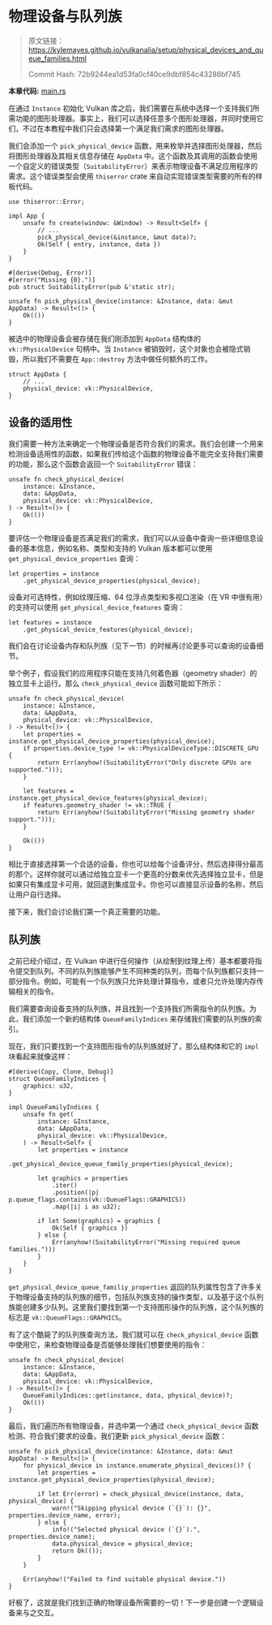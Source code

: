 # 物理设备与队列族

> 原文链接：<https://kylemayes.github.io/vulkanalia/setup/physical_devices_and_queue_families.html>
>
> Commit Hash: 72b9244ea1d53fa0cf40ce9dbf854c43286bf745

**本章代码:** [main.rs](https://github.com/KyleMayes/vulkanalia/tree/master/tutorial/src/03_physical_device_selection.rs)

在通过 `Instance` 初始化 Vulkan 库之后，我们需要在系统中选择一个支持我们所需功能的图形处理器。事实上，我们可以选择任意多个图形处理器，并同时使用它们，不过在本教程中我们只会选择第一个满足我们需求的图形处理器。

我们会添加一个 `pick_physical_device` 函数，用来枚举并选择图形处理器，然后将图形处理器及其相关信息存储在 `AppData` 中。这个函数及其调用的函数会使用一个自定义的错误类型（`SuitabilityError`）来表示物理设备不满足应用程序的需求。这个错误类型会使用 `thiserror` crate 来自动实现错误类型需要的所有的样板代码。

```rust,noplaypen
use thiserror::Error;

impl App {
    unsafe fn create(window: &Window) -> Result<Self> {
        // ...
        pick_physical_device(&instance, &mut data)?;
        Ok(Self { entry, instance, data })
    }
}

#[derive(Debug, Error)]
#[error("Missing {0}.")]
pub struct SuitabilityError(pub &'static str);

unsafe fn pick_physical_device(instance: &Instance, data: &mut AppData) -> Result<()> {
    Ok(())
}
```

被选中的物理设备会被存储在我们刚添加到 `AppData` 结构体的 `vk::PhysicalDevice` 句柄中。当 `Instance` 被销毁时，这个对象也会被隐式销毁，所以我们不需要在 `App::destroy` 方法中做任何额外的工作。

```rust,noplaypen
struct AppData {
    // ...
    physical_device: vk::PhysicalDevice,
}
```

## 设备的适用性

我们需要一种方法来确定一个物理设备是否符合我们的需求。我们会创建一个用来检测设备适用性的函数，如果我们传给这个函数的物理设备不能完全支持我们需要的功能，那么这个函数会返回一个 `SuitabilityError` 错误：

```rust,noplaypen
unsafe fn check_physical_device(
    instance: &Instance,
    data: &AppData,
    physical_device: vk::PhysicalDevice,
) -> Result<()> {
    Ok(())
}
```

要评估一个物理设备是否满足我们的需求，我们可以从设备中查询一些详细信息设备的基本信息，例如名称、类型和支持的 Vulkan 版本都可以使用 `get_physical_device_properties` 查询：

```rust,noplaypen
let properties = instance
    .get_physical_device_properties(physical_device);
```

设备对可选特性，例如纹理压缩、64 位浮点类型和多视口渲染（在 VR 中很有用）的支持可以使用 `get_physical_device_features` 查询：

```rust,noplaypen
let features = instance
    .get_physical_device_features(physical_device);
```

我们会在讨论设备内存和队列族（见下一节）的时候再讨论更多可以查询的设备细节。

举个例子，假设我们的应用程序只能在支持几何着色器（geometry shader）的独立显卡上运行。那么 `check_physical_device` 函数可能如下所示：

```rust,noplaypen
unsafe fn check_physical_device(
    instance: &Instance,
    data: &AppData,
    physical_device: vk::PhysicalDevice,
) -> Result<()> {
    let properties = instance.get_physical_device_properties(physical_device);
    if properties.device_type != vk::PhysicalDeviceType::DISCRETE_GPU {
        return Err(anyhow!(SuitabilityError("Only discrete GPUs are supported.")));
    }

    let features = instance.get_physical_device_features(physical_device);
    if features.geometry_shader != vk::TRUE {
        return Err(anyhow!(SuitabilityError("Missing geometry shader support.")));
    }

    Ok(())
}
```

相比于直接选择第一个合适的设备，你也可以给每个设备评分，然后选择得分最高的那个。这样你就可以通过给独立显卡一个更高的分数来优先选择独立显卡，但是如果只有集成显卡可用，就回退到集成显卡。你也可以直接显示设备的名称，然后让用户自行选择。

接下来，我们会讨论我们第一个真正需要的功能。

## 队列族

之前已经介绍过，在 Vulkan 中进行任何操作（从绘制到纹理上传）基本都要将指令提交到队列。不同的队列族能够产生不同种类的队列，而每个队列族都只支持一部分指令。例如，可能有一个队列族只允许处理计算指令，或者只允许处理内存传输相关的指令。

我们需要查询设备支持的队列族，并且找到一个支持我们所需指令的队列族。为此，我们添加一个新的结构体 `QueueFamilyIndices` 来存储我们需要的队列族的索引。

<!-- 作者好菜 -->
现在，我们只要找到一个支持图形指令的队列族就好了，那么结构体和它的 `impl` 块看起来就像这样：

```rust,noplaypen
#[derive(Copy, Clone, Debug)]
struct QueueFamilyIndices {
    graphics: u32,
}

impl QueueFamilyIndices {
    unsafe fn get(
        instance: &Instance,
        data: &AppData,
        physical_device: vk::PhysicalDevice,
    ) -> Result<Self> {
        let properties = instance
            .get_physical_device_queue_family_properties(physical_device);

        let graphics = properties
            .iter()
            .position(|p| p.queue_flags.contains(vk::QueueFlags::GRAPHICS))
            .map(|i| i as u32);

        if let Some(graphics) = graphics {
            Ok(Self { graphics })
        } else {
            Err(anyhow!(SuitabilityError("Missing required queue families.")))
        }
    }
}
```

`get_physical_device_queue_familiy_properties` 返回的队列属性包含了许多关于物理设备支持的队列族的细节，包括队列族支持的操作类型，以及基于这个队列族能创建多少队列。这里我们要找到第一个支持图形操作的队列族，这个队列族的标志是 `vk::QueueFlags::GRAPHICS`。

有了这个酷毙了的队列族查询方法，我们就可以在 `check_physical_device` 函数中使用它，来检查物理设备是否能够处理我们想要使用的指令：

```rust,noplaypen
unsafe fn check_physical_device(
    instance: &Instance,
    data: &AppData,
    physical_device: vk::PhysicalDevice,
) -> Result<()> {
    QueueFamilyIndices::get(instance, data, physical_device)?;
    Ok(())
}
```

<!-- 作者真的好菜 -->
最后，我们遍历所有物理设备，并选中第一个通过 `check_physical_device` 函数检测、符合我们要求的设备。我们更新 `pick_physical_device` 函数：

```rust,noplaypen
unsafe fn pick_physical_device(instance: &Instance, data: &mut AppData) -> Result<()> {
    for physical_device in instance.enumerate_physical_devices()? {
        let properties = instance.get_physical_device_properties(physical_device);

        if let Err(error) = check_physical_device(instance, data, physical_device) {
            warn!("Skipping physical device (`{}`): {}", properties.device_name, error);
        } else {
            info!("Selected physical device (`{}`).", properties.device_name);
            data.physical_device = physical_device;
            return Ok(());
        }
    }

    Err(anyhow!("Failed to find suitable physical device."))
}
```

好极了，这就是我们找到正确的物理设备所需要的一切！下一步是创建一个逻辑设备来与之交互。
